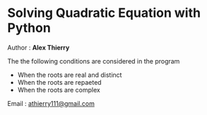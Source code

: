 # Solving Quadratic Equation  with Python

Author : **Alex Thierry**

The the following conditions are considered in the program
+ When the roots are real and distinct 
+ When the roots are repaeted 
+ When the roots are complex 
  
Email :  athierry111@gmail.com